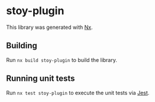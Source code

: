 # stoy-plugin

This library was generated with [Nx](https://nx.dev).

## Building

Run `nx build stoy-plugin` to build the library.

## Running unit tests

Run `nx test stoy-plugin` to execute the unit tests via [Jest](https://jestjs.io).
